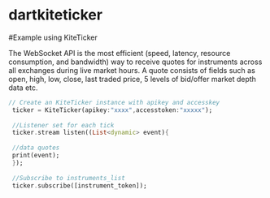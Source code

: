 # dartkiteticker

#Example using KiteTicker 

The WebSocket API is the most efficient (speed, latency, resource consumption, and bandwidth) way to receive quotes for instruments across all exchanges during live market hours. A quote consists of fields such as open, high, low, close, last traded price, 5 levels of bid/offer market depth data etc.


```dart
// Create an KiteTicker instance with apikey and accesskey
 ticker = KiteTicker(apikey:"xxxx",accesstoken:"xxxxx");
 
 //Listener set for each tick
 ticker.stream listen((List<dynamic> event){
 
 //data quotes
 print(event);
 });
 
 //Subscribe to instruments_list
 ticker.subscribe([instrument_token]);
 ```

